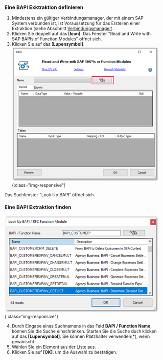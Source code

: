 ### Eine BAPI Exktraktion definieren
1. Mindestens ein gültiger Verbindungsmanager, der mit einem SAP-System verbunden ist, ist Voraussetzung für das Erstellen einer Extraktion (siehe Abschnitt [Verbindungsmanager](../sap-verbindung/verbindungsmanager)).
2. Klicken Sie doppelt auf das **[Icon]**. Das Fenster "Read and Write with SAP BAPIs of Function Modules" öffnet sich.
3. Klicken Sie auf das **[Lupensymbol]**.
![BAPI-Editor](/img/content/BAPI-Editor.png ){:class="img-responsive"}

Das Suchfenster "Look Up BAPI" öffnet sich.

### Eine BAPI Extraktion finden
![BAPI-Search](/img/content/BAPI-Search.png){:class="img-responsive"}


4. Durch Eingabe eines Suchnamens in das Feld **BAPI / Function Name**, können Sie die Suche einschränken. Starten Sie die Suche duch klicken auf das **[Lupensymbol]**. Sie können Platzhalter verwenden(*), wenn gewünscht.
5. Wählen Sie ein Element aus der Liste aus. 
5. Klicken Sie auf **[OK]**, um die Auswahl zu bestätigen.

